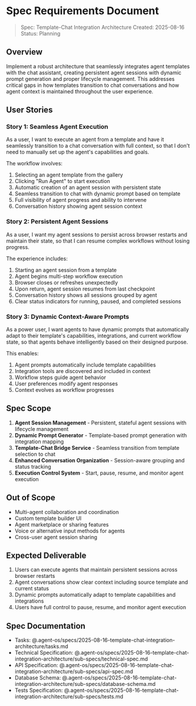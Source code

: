 # Spec Requirements Document

> Spec: Template-Chat Integration Architecture
> Created: 2025-08-16
> Status: Planning

## Overview

Implement a robust architecture that seamlessly integrates agent templates with the chat assistant, creating persistent agent sessions with dynamic prompt generation and proper lifecycle management. This addresses critical gaps in how templates transition to chat conversations and how agent context is maintained throughout the user experience.

## User Stories

### Story 1: Seamless Agent Execution

As a user, I want to execute an agent from a template and have it seamlessly transition to a chat conversation with full context, so that I don't need to manually set up the agent's capabilities and goals.

The workflow involves:
1. Selecting an agent template from the gallery
2. Clicking "Run Agent" to start execution
3. Automatic creation of an agent session with persistent state
4. Seamless transition to chat with dynamic prompt based on template
5. Full visibility of agent progress and ability to intervene
6. Conversation history showing agent session context

### Story 2: Persistent Agent Sessions

As a user, I want my agent sessions to persist across browser restarts and maintain their state, so that I can resume complex workflows without losing progress.

The experience includes:
1. Starting an agent session from a template
2. Agent begins multi-step workflow execution
3. Browser closes or refreshes unexpectedly
4. Upon return, agent session resumes from last checkpoint
5. Conversation history shows all sessions grouped by agent
6. Clear status indicators for running, paused, and completed sessions

### Story 3: Dynamic Context-Aware Prompts

As a power user, I want agents to have dynamic prompts that automatically adapt to their template's capabilities, integrations, and current workflow state, so that agents behave intelligently based on their designed purpose.

This enables:
1. Agent prompts automatically include template capabilities
2. Integration tools are discovered and included in context
3. Workflow steps guide agent behavior
4. User preferences modify agent responses
5. Context evolves as workflow progresses

## Spec Scope

1. **Agent Session Management** - Persistent, stateful agent sessions with lifecycle management
2. **Dynamic Prompt Generator** - Template-based prompt generation with integration mapping
3. **Template-Chat Bridge Service** - Seamless transition from template selection to chat
4. **Enhanced Conversation Organization** - Session-aware grouping and status tracking
5. **Execution Control System** - Start, pause, resume, and monitor agent execution

## Out of Scope

- Multi-agent collaboration and coordination
- Custom template builder UI
- Agent marketplace or sharing features
- Voice or alternative input methods for agents
- Cross-user agent session sharing

## Expected Deliverable

1. Users can execute agents that maintain persistent sessions across browser restarts
2. Agent conversations show clear context including source template and current status
3. Dynamic prompts automatically adapt to template capabilities and integrations
4. Users have full control to pause, resume, and monitor agent execution

## Spec Documentation

- Tasks: @.agent-os/specs/2025-08-16-template-chat-integration-architecture/tasks.md
- Technical Specification: @.agent-os/specs/2025-08-16-template-chat-integration-architecture/sub-specs/technical-spec.md
- API Specification: @.agent-os/specs/2025-08-16-template-chat-integration-architecture/sub-specs/api-spec.md
- Database Schema: @.agent-os/specs/2025-08-16-template-chat-integration-architecture/sub-specs/database-schema.md
- Tests Specification: @.agent-os/specs/2025-08-16-template-chat-integration-architecture/sub-specs/tests.md